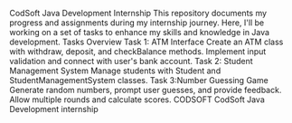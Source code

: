 CodSoft Java Development Internship
This repository documents my progress and assignments during my internship journey. Here, I'll be working on a set of tasks to enhance my skills and knowledge in Java development.
Tasks Overview
Task 1: ATM Interface
Create an ATM class with withdraw, deposit, and checkBalance methods.
Implement input validation and connect with user's bank account.
Task 2: Student Management System
Manage students with Student and StudentManagementSystem classes.
Task 3:Number Guessing Game
Generate random numbers, prompt user guesses, and provide feedback.
Allow multiple rounds and calculate scores.
CODSOFT
CodSoft Java Development internship
